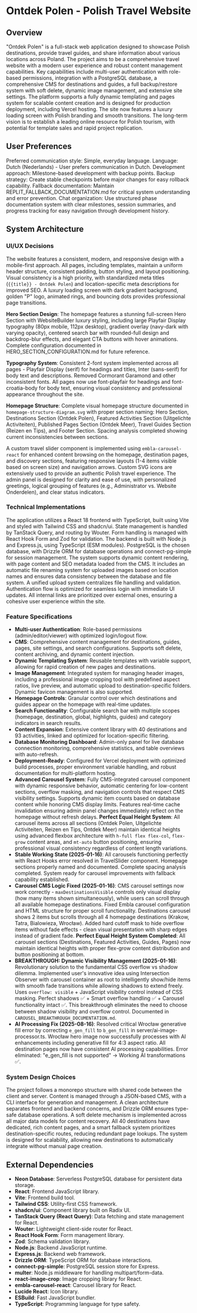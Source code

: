 # Ontdek Polen - Polish Travel Website

## Overview

"Ontdek Polen" is a full-stack web application designed to showcase Polish destinations, provide travel guides, and share information about various locations across Poland. The project aims to be a comprehensive travel website with a modern user experience and robust content management capabilities. Key capabilities include multi-user authentication with role-based permissions, integration with a PostgreSQL database, a comprehensive CMS for destinations and guides, a full backup/restore system with soft delete, dynamic image management, and extensive site settings. The platform supports a fully dynamic templating and pages system for scalable content creation and is designed for production deployment, including Vercel hosting. The site now features a luxury loading screen with Polish branding and smooth transitions. The long-term vision is to establish a leading online resource for Polish tourism, with potential for template sales and rapid project replication.

## User Preferences

Preferred communication style: Simple, everyday language.
Language: Dutch (Nederlands) - User prefers communication in Dutch.
Development approach: Milestone-based development with backup points.
Backup strategy: Create stable checkpoints before major changes for easy rollback capability.
Fallback documentation: Maintain REPLIT_FALLBACK_DOCUMENTATION.md for critical system understanding and error prevention.
Chat organization: Use structured phase documentation system with clear milestones, session summaries, and progress tracking for easy navigation through development history.

## System Architecture

### UI/UX Decisions
The website features a consistent, modern, and responsive design with a mobile-first approach. All pages, including templates, maintain a uniform header structure, consistent padding, button styling, and layout positioning. Visual consistency is a high priority, with standardized meta titles (`{{title}} - Ontdek Polen`) and location-specific meta descriptions for improved SEO. A luxury loading screen with dark gradient background, golden "P" logo, animated rings, and bouncing dots provides professional page transitions. 

**Hero Section Design**: The homepage features a stunning full-screen Hero Section with WebsiteBuilder luxury styling, including large Playfair Display typography (80px mobile, 112px desktop), gradient overlay (navy-dark with varying opacity), centered search bar with rounded-full design and backdrop-blur effects, and elegant CTA buttons with hover animations. Complete configuration documented in HERO_SECTION_CONFIGURATION.md for future reference.

**Typography System**: Consistent 2-font system implemented across all pages - Playfair Display (serif) for headings and titles, Inter (sans-serif) for body text and descriptions. Removed Cormorant Garamond and other inconsistent fonts. All pages now use font-playfair for headings and font-croatia-body for body text, ensuring visual consistency and professional appearance throughout the site.

**Homepage Structure**: Complete visual homepage structure documented in `homepage-structure-diagram.svg` with proper section naming: Hero Section, Destinations Section (Ontdek Polen), Featured Activities Section (Uitgelichte Activiteiten), Published Pages Section (Ontdek Meer), Travel Guides Section (Reizen en Tips), and Footer Section. Spacing analysis completed showing current inconsistencies between sections.

A custom travel slider component is implemented using `embla-carousel-react` for enhanced content browsing on the homepage, destination pages, and discovery sections, featuring responsive layouts (1-4 items visible based on screen size) and navigation arrows. Custom SVG icons are extensively used to provide an authentic Polish travel experience. The admin panel is designed for clarity and ease of use, with personalized greetings, logical grouping of features (e.g., Administrator vs. Website Onderdelen), and clear status indicators.

### Technical Implementations
The application utilizes a React 18 frontend with TypeScript, built using Vite and styled with Tailwind CSS and shadcn/ui. State management is handled by TanStack Query, and routing by Wouter. Form handling is managed with React Hook Form and Zod for validation. The backend is built with Node.js and Express.js, using TypeScript (ESM modules). PostgreSQL is the chosen database, with Drizzle ORM for database operations and connect-pg-simple for session management. The system supports dynamic content rendering, with page content and SEO metadata loaded from the CMS. It includes an automatic file renaming system for uploaded images based on location names and ensures data consistency between the database and file system. A unified upload system centralizes file handling and validation. Authentication flow is optimized for seamless login with immediate UI updates. All internal links are prioritized over external ones, ensuring a cohesive user experience within the site.

### Feature Specifications
- **Multi-user Authentication**: Role-based permissions (admin/editor/viewer) with optimized login/logout flow.
- **CMS**: Comprehensive content management for destinations, guides, pages, site settings, and search configurations. Supports soft delete, content archiving, and dynamic content injection.
- **Dynamic Templating System**: Reusable templates with variable support, allowing for rapid creation of new pages and destinations.
- **Image Management**: Integrated system for managing header images, including a professional image cropping tool with predefined aspect ratios, live preview, and automatic upload to destination-specific folders. Dynamic favicon management is also supported.
- **Homepage Controls**: Granular control over which destinations and guides appear on the homepage with real-time updates.
- **Search Functionality**: Configurable search bar with multiple scopes (homepage, destination, global, highlights, guides) and category indicators in search results.
- **Content Expansion**: Extensive content library with 40 destinations and 93 activities, linked and optimized for location-specific filtering.
- **Database Monitoring Dashboard**: Admin-only panel for live database connection monitoring, comprehensive statistics, and table overviews with auto-refresh.
- **Deployment-Ready**: Configured for Vercel deployment with optimized build processes, proper environment variable handling, and robust documentation for multi-platform hosting.
- **Advanced Carousel System**: Fully CMS-integrated carousel component with dynamic responsive behavior, automatic centering for low-content sections, overflow masking, and navigation controls that respect CMS visibility settings. Supports dynamic item counts based on database content while honoring CMS display limits. Features real-time cache invalidation ensuring admin panel changes immediately reflect on the homepage without refresh delays. **Perfect Equal Height System**: All carousel items across all sections (Ontdek Polen, Uitgelichte Activiteiten, Reizen en Tips, Ontdek Meer) maintain identical heights using advanced flexbox architecture with `h-full flex flex-col`, `flex-grow` content areas, and `mt-auto` button positioning, ensuring professional visual consistency regardless of content length variations.
- **Stable Working State (2025-01-16)**: All carousels functioning perfectly with React Hooks error resolved in TravelSlider component. Homepage sections properly named and documented. Complete spacing analysis completed. System ready for carousel improvements with fallback capability established.
- **Carousel CMS Logic Fixed (2025-01-16)**: CMS carousel settings now work correctly - `maxDestinationsVisible` controls only visual display (how many items shown simultaneously), while users can scroll through all available homepage destinations. Fixed Embla carousel configuration and HTML structure for proper scroll functionality. Destinations carousel shows 2 items but scrolls through all 4 homepage destinations (Krakow, Tatra, Bialowieza, Wrocław). Added hard cutoff mask to hide overflow items without fade effects - clean visual presentation with sharp edges instead of gradient fade. **Perfect Equal Height System Completed**: All carousel sections (Destinations, Featured Activities, Guides, Pages) now maintain identical heights with proper flex-grow content distribution and button positioning at bottom.
- **BREAKTHROUGH: Dynamic Visibility Management (2025-01-16)**: Revolutionary solution to the fundamental CSS overflow vs shadow dilemma. Implemented user's innovative idea using Intersection Observer with carousel container as root to intelligently show/hide items with smooth fade transitions while allowing shadows to extend freely. Uses `overflow: visible` + JavaScript visibility control instead of CSS masking. Perfect shadows ✅ + Smart overflow handling ✅ + Carousel functionality intact ✅. This breakthrough eliminates the need to choose between shadow visibility and overflow control. Documented in `CAROUSEL_BREAKTHROUGH_DOCUMENTATION.md`.
- **AI Processing Fix (2025-08-16)**: Resolved critical Wrocław generative fill error by correcting `e_gen_fill` to `b_gen_fill` in server/ai-image-processor.ts. Wrocław hero image now successfully processes with AI enhancements including generative fill for 4:3 aspect ratio. All destination pages now have consistent AI processing capabilities. Error eliminated: "e_gen_fill is not supported" → Working AI transformations ✅.

### System Design Choices
The project follows a monorepo structure with shared code between the client and server. Content is managed through a JSON-based CMS, with a CLI interface for generation and management. A clean architecture separates frontend and backend concerns, and Drizzle ORM ensures type-safe database operations. A soft delete mechanism is implemented across all major data models for content recovery. All 40 destinations have dedicated, rich content pages, and a smart fallback system prioritizes destination-specific routes, reducing redundant page lookups. The system is designed for scalability, allowing new destinations to automatically integrate without manual page creation.

## External Dependencies

- **Neon Database**: Serverless PostgreSQL database for persistent data storage.
- **React**: Frontend JavaScript library.
- **Vite**: Frontend build tool.
- **Tailwind CSS**: Utility-first CSS framework.
- **shadcn/ui**: Component library built on Radix UI.
- **TanStack Query (React Query)**: Data fetching and state management for React.
- **Wouter**: Lightweight client-side router for React.
- **React Hook Form**: Form management library.
- **Zod**: Schema validation library.
- **Node.js**: Backend JavaScript runtime.
- **Express.js**: Backend web framework.
- **Drizzle ORM**: TypeScript ORM for database interactions.
- **connect-pg-simple**: PostgreSQL session store for Express.
- **multer**: Node.js middleware for handling multipart/form-data.
- **react-image-crop**: Image cropping library for React.
- **embla-carousel-react**: Carousel library for React.
- **Lucide React**: Icon library.
- **ESBuild**: Fast JavaScript bundler.
- **TypeScript**: Programming language for type safety.